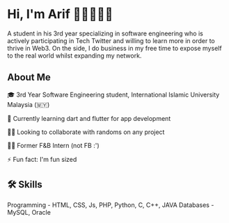 # Hi, I'm Arif 👋🏽👨🏽‍💻

A student in his 3rd year specializing in software engineering who is
actively participating in Tech Twitter and willing to
learn more in order to thrive in Web3. On the side, I
do business in my free time to expose myself to the
real world whilst expanding my network.


## About Me
🎓 3rd Year Software Engineering student, International Islamic University Malaysia (🇲🇾)

🧠 Currently learning dart and flutter for app development

👯‍♀️ Looking to collaborate with randoms on any project 

🙇🏽 Former F&B Intern (not FB :') 

⚡️ Fun fact: I'm fun sized


## 🛠 Skills
Programming - HTML, CSS, Js, PHP, Python, C, C++, JAVA
Databases - MySQL, Oracle

<!--
**arifm0hd/arifm0hd** is a ✨ _special_ ✨ repository because its `README.md` (this file) appears on your GitHub profile.

#Saya Husyairi, Nice to meet you
Here are some ideas to get you started:

- 🔭 I’m currently working on ...
- 🌱 I’m currently learning ...
- 👯 I’m looking to collaborate on ...
- 🤔 I’m looking for help with ...
- 💬 Ask me about ...
- 📫 How to reach me: ...
- 😄 Pronouns: ...
- ⚡ Fun fact: ...
-->

